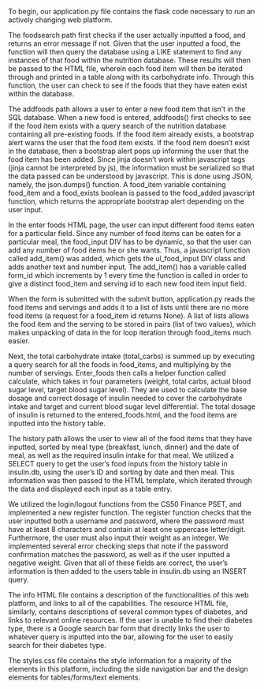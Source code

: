To begin, our application.py file contains the flask code necessary to run an actively changing web platform.

The foodsearch path first checks if the user actually inputted a food, and returns an error message if not. Given that the user inputted a food, the function will then query the database using a LIKE statement to find any instances of that food within the nutrition database. These results will then be passed to the HTML file, wherein each food item will then be iterated through and printed in a table along with its carbohydrate info. Through this function, the user can check to see if the foods that they have eaten exist within the database.

The addfoods path allows a user to enter a new food item that isn’t in the SQL database.  When a new food is entered, addfoods() first checks to see if the food item exists with a query search of the nutrition database containing all pre-existing foods.  If the food item already exists, a bootstrap alert warns the user that the food item exists.  If the food item doesn’t exist in the database, then a bootstrap alert pops up informing the user that the food item has been added.  Since jinja doesn’t work within javascript tags (jinja cannot be interpreted by js), the information must be serialized so that the data passed can be understood by javascript.  This is done using JSON, namely, the json.dumps() function.  A food_item variable containing food_item and a food_exists boolean is passed to the food_added javascript function, which returns the appropriate bootstrap alert depending on the user input.

In the enter foods HTML page, the user can input different food items eaten for a particular field.  Since any number of food items can be eaten for a particular meal, the food_input DIV has to be dynamic, so that the user can add any number of food items he or she wants.  Thus, a javascript function called add_item() was added, which gets the ul_food_input DIV class and adds another text and number input.  The add_item() has a variable called form_id which increments by 1 every time the function is called in order to give a distinct food_item and serving id to each new food item input field.

When the form is submitted with the submit button, application.py reads the food items and servings and adds it to a list of lists until there are no more food items (a request for a food_item id returns None).  A list of lists allows the food item and the serving to be stored in pairs (list of two values), which makes unpacking of data in the for loop iteration through food_items much easier.

Next, the total carbohydrate intake (total_carbs) is summed up by executing a query search for all the foods in food_items, and multiplying by the number of servings.  Enter_foods then calls a helper function called calculate, which takes in four parameters (weight, total carbs, actual blood sugar level, target blood sugar level).  They are used to calculate the base dosage and correct dosage of insulin needed to cover the carbohydrate intake and target and current blood sugar level differential.  The total dosage of insulin is returned to the entered_foods.html, and the food items are inputted into the history table.

The history path allows the user to view all of the food items that they have inputted, sorted by meal type (breakfast, lunch, dinner) and the date of meal, as well as the required insulin intake for that meal. We utilized a SELECT query to get the user’s food inputs from the history table in insulin.db, using the user’s ID and sorting by date and then meal. This information was then passed to the HTML template, which iterated through the data and displayed each input as a table entry.

We utilized the login/logout functions from the CS50 Finance PSET, and implemented a new register function. The register function checks that the user inputted both a username and password, where the password must have at least 8 characters and contain at least one uppercase letter/digit. Furthermore, the user must also input their weight as an integer. We implemented several error checking steps that note if the password confirmation matches the password, as well as if the user inputted a negative weight. Given that all of these fields are correct, the user’s information is then added to the users table in insulin.db using an INSERT query.

The info HTML file contains a description of the functionalities of this web platform, and links to all of the capabilities. The resource HTML file, similarly, contains descriptions of several common types of diabetes, and links to relevant online resources. If the user is unable to find their diabetes type, there is a Google search bar form that directly links the user to whatever query is inputted into the bar, allowing for the user to easily search for their diabetes type.

The styles.css file contains the style information for a majority of the elements in this platform, including the side navigation bar and the design elements for tables/forms/text elements.
